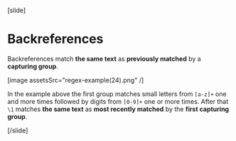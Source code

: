 

[slide]
# Backreferences

Backreferences match **the same text** as **previously matched** by a **capturing group**.

[image assetsSrc="regex-example(24).png" /]

In the example above the first group matches small letters from `[a-z]+` one and more times followed by digits from `[0-9]+` one or more times.
After that `\1` matches **the same text** as **most recently matched** by the **first capturing group**.


[/slide]
